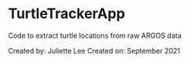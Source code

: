 # TurtleTrackerApp
Code to extract turtle locations from raw ARGOS data

Created by: Juliette Lee
Created on: September 2021